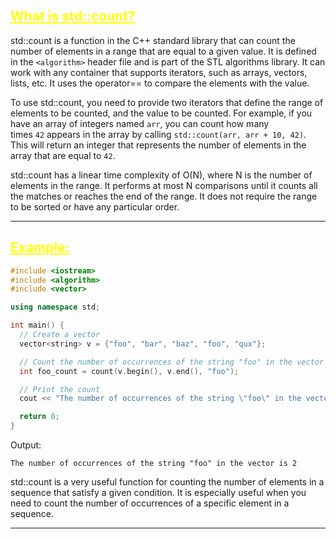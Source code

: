 ## <font color="yellow"><u>What is std::count?</u></font>

std::count is a function in the C++ standard library that can count the number of elements in a range that are equal to a given value. It is defined in the `<algorithm>` header file and is part of the STL algorithms library. It can work with any container that supports iterators, such as arrays, vectors, lists, etc. It uses the operator== to compare the elements with the value.

To use std::count, you need to provide two iterators that define the range of elements to be counted, and the value to be counted. For example, if you have an array of integers named `arr`, you can count how many times `42` appears in the array by calling `std::count(arr, arr + 10, 42)`. This will return an integer that represents the number of elements in the array that are equal to `42`.

std::count has a linear time complexity of O(N), where N is the number of elements in the range. It performs at most N comparisons until it counts all the matches or reaches the end of the range. It does not require the range to be sorted or have any particular order.

---
## <font color="yellow"><u>Example:</u></font>

```c++
#include <iostream>
#include <algorithm>
#include <vector>

using namespace std;

int main() {
  // Create a vector
  vector<string> v = {"foo", "bar", "baz", "foo", "qux"};

  // Count the number of occurrences of the string "foo" in the vector
  int foo_count = count(v.begin(), v.end(), "foo");

  // Print the count
  cout << "The number of occurrences of the string \"foo\" in the vector is " << foo_count << endl;

  return 0;
}
```

Output:

```
The number of occurrences of the string "foo" in the vector is 2
```

std::count is a very useful function for counting the number of elements in a sequence that satisfy a given condition. It is especially useful when you need to count the number of occurrences of a specific element in a sequence.

---

